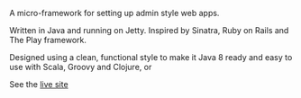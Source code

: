 
A micro-framework for setting up admin style web apps. 

Written in Java and running on Jetty. Inspired by Sinatra, Ruby on Rails and The Play framework.

Designed using a clean, functional style to make it Java 8 ready and easy to use with Scala, Groovy and Clojure, or

See the [live site](http://sid.lateblindcat.com/)  
